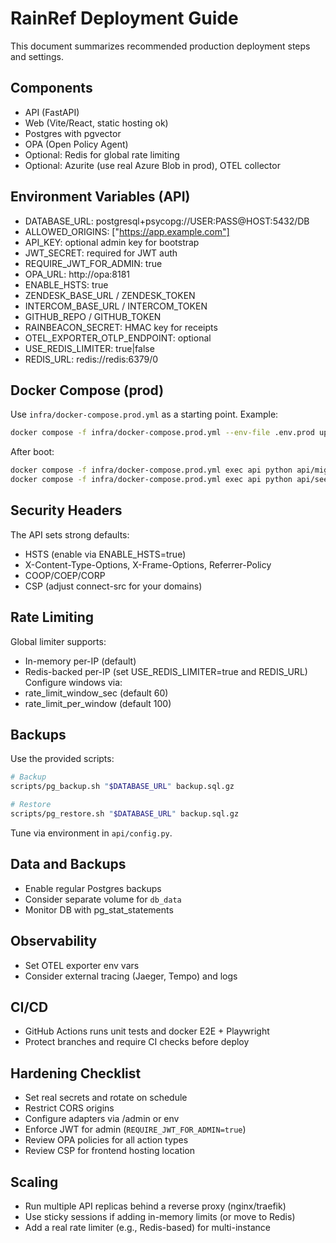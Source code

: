 # RainRef Deployment Guide

This document summarizes recommended production deployment steps and settings.

## Components
- API (FastAPI)
- Web (Vite/React, static hosting ok)
- Postgres with pgvector
- OPA (Open Policy Agent)
- Optional: Redis for global rate limiting
- Optional: Azurite (use real Azure Blob in prod), OTEL collector

## Environment Variables (API)
- DATABASE_URL: postgresql+psycopg://USER:PASS@HOST:5432/DB
- ALLOWED_ORIGINS: ["https://app.example.com"]
- API_KEY: optional admin key for bootstrap
- JWT_SECRET: required for JWT auth
- REQUIRE_JWT_FOR_ADMIN: true
- OPA_URL: http://opa:8181
- ENABLE_HSTS: true
- ZENDESK_BASE_URL / ZENDESK_TOKEN
- INTERCOM_BASE_URL / INTERCOM_TOKEN
- GITHUB_REPO / GITHUB_TOKEN
- RAINBEACON_SECRET: HMAC key for receipts
- OTEL_EXPORTER_OTLP_ENDPOINT: optional
- USE_REDIS_LIMITER: true|false
- REDIS_URL: redis://redis:6379/0

## Docker Compose (prod)
Use `infra/docker-compose.prod.yml` as a starting point. Example:

```bash
docker compose -f infra/docker-compose.prod.yml --env-file .env.prod up -d --build
```

After boot:
```bash
docker compose -f infra/docker-compose.prod.yml exec api python api/migrate.py
docker compose -f infra/docker-compose.prod.yml exec api python api/seed.py
```

## Security Headers
The API sets strong defaults:
- HSTS (enable via ENABLE_HSTS=true)
- X-Content-Type-Options, X-Frame-Options, Referrer-Policy
- COOP/COEP/CORP
- CSP (adjust connect-src for your domains)

## Rate Limiting
Global limiter supports:
- In-memory per-IP (default)
- Redis-backed per-IP (set USE_REDIS_LIMITER=true and REDIS_URL)
Configure windows via:
- rate_limit_window_sec (default 60)
- rate_limit_per_window (default 100)

## Backups
Use the provided scripts:

```bash
# Backup
scripts/pg_backup.sh "$DATABASE_URL" backup.sql.gz

# Restore
scripts/pg_restore.sh "$DATABASE_URL" backup.sql.gz
```

Tune via environment in `api/config.py`.

## Data and Backups
- Enable regular Postgres backups
- Consider separate volume for `db_data`
- Monitor DB with pg_stat_statements

## Observability
- Set OTEL exporter env vars
- Consider external tracing (Jaeger, Tempo) and logs

## CI/CD
- GitHub Actions runs unit tests and docker E2E + Playwright
- Protect branches and require CI checks before deploy

## Hardening Checklist
- Set real secrets and rotate on schedule
- Restrict CORS origins
- Configure adapters via /admin or env
- Enforce JWT for admin (`REQUIRE_JWT_FOR_ADMIN=true`)
- Review OPA policies for all action types
- Review CSP for frontend hosting location

## Scaling
- Run multiple API replicas behind a reverse proxy (nginx/traefik)
- Use sticky sessions if adding in-memory limits (or move to Redis)
- Add a real rate limiter (e.g., Redis-based) for multi-instance
